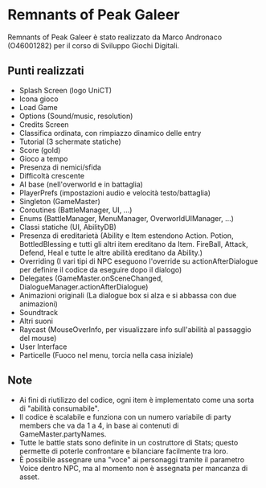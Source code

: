 # Remnants of Peak Galeer

Remnants of Peak Galeer è stato realizzato da Marco Andronaco (O46001282) per il corso di Sviluppo Giochi Digitali.

## Punti realizzati
* Splash Screen (logo UniCT)
* Icona gioco
* Load Game
* Options (Sound/music, resolution)
* Credits Screen
* Classifica ordinata, con rimpiazzo dinamico delle entry
* Tutorial (3 schermate statiche)
* Score (gold)
* Gioco a tempo
* Presenza di nemici/sfida
* Difficoltà crescente
* AI base (nell'overworld e in battaglia)
* PlayerPrefs (impostazioni audio e velocità testo/battaglia)
* Singleton (GameMaster)
* Coroutines (BattleManager, UI, ...)
* Enums (BattleManager, MenuManager, OverworldUIManager, ...)
* Classi statiche (UI, AbilityDB)
* Presenza di ereditarietà (Ability e Item estendono Action. Potion, BottledBlessing e tutti gli altri item ereditano da Item. FireBall, Attack, Defend, Heal e tutte le altre abilità ereditano da Ability.)
* Overriding (I vari tipi di NPC eseguono l'override su actionAfterDialogue per definire il codice da eseguire dopo il dialogo)
* Delegates (GameMaster.onSceneChanged, DialogueManager.actionAfterDialogue)
* Animazioni originali (La dialogue box si alza e si abbassa con due animazioni)
* Soundtrack
* Altri suoni
* Raycast (MouseOverInfo, per visualizzare info sull'abilità al passaggio del mouse)
* User Interface
* Particelle (Fuoco nel menu, torcia nella casa iniziale)

## Note
* Ai fini di riutilizzo del codice, ogni item è implementato come una sorta di "abilità consumabile".
* Il codice è scalabile e funziona con un numero variabile di party members che va da 1 a 4, in base ai contenuti di GameMaster.partyNames.
* Tutte le battle stats sono definite in un costruttore di Stats; questo permette di poterle confrontare e bilanciare facilmente tra loro.
* È possibile assegnare una "voce" ai personaggi tramite il parametro Voice dentro NPC, ma al momento non è assegnata per mancanza di asset.
